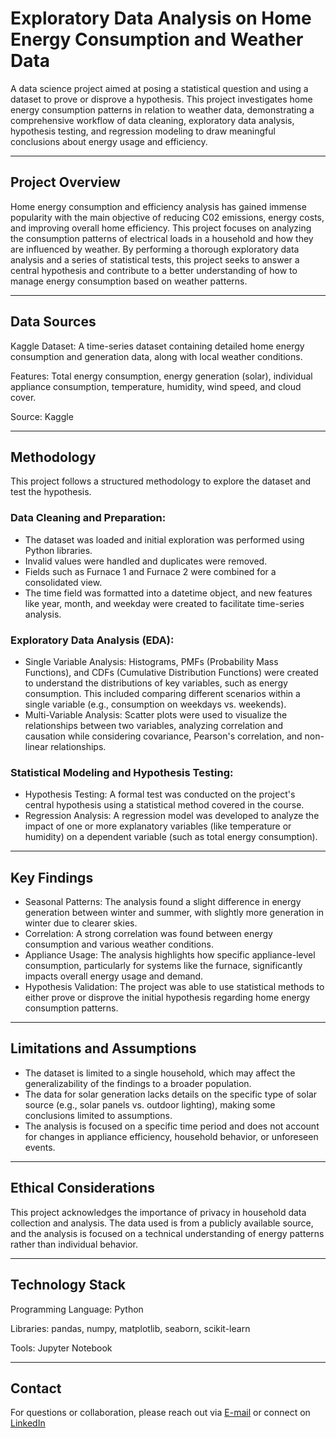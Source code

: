 # Exploratory Data Analysis on Home Energy Consumption and Weather Data

A data science project aimed at posing a statistical question and using a dataset to prove or disprove a hypothesis. This project investigates home energy consumption patterns in relation to weather data, demonstrating a comprehensive workflow of data cleaning, exploratory data analysis, hypothesis testing, and regression modeling to draw meaningful conclusions about energy usage and efficiency.

---

## Project Overview
Home energy consumption and efficiency analysis has gained immense popularity with the main objective of reducing C02 emissions, energy costs, and improving overall home efficiency. This project focuses on analyzing the consumption patterns of electrical loads in a household and how they are influenced by weather. By performing a thorough exploratory data analysis and a series of statistical tests, this project seeks to answer a central hypothesis and contribute to a better understanding of how to manage energy consumption based on weather patterns.

---

## Data Sources
Kaggle Dataset: A time-series dataset containing detailed home energy consumption and generation data, along with local weather conditions.

Features: Total energy consumption, energy generation (solar), individual appliance consumption, temperature, humidity, wind speed, and cloud cover.

Source: Kaggle

---

## Methodology
This project follows a structured methodology to explore the dataset and test the hypothesis.

### Data Cleaning and Preparation:
- The dataset was loaded and initial exploration was performed using Python libraries.
- Invalid values were handled and duplicates were removed.
- Fields such as Furnace 1 and Furnace 2 were combined for a consolidated view.
- The time field was formatted into a datetime object, and new features like year, month, and weekday were created to facilitate time-series analysis.

### Exploratory Data Analysis (EDA):
- Single Variable Analysis: Histograms, PMFs (Probability Mass Functions), and CDFs (Cumulative Distribution Functions) were created to understand the distributions of key variables, such as energy consumption. This included comparing different scenarios within a single variable (e.g., consumption on weekdays vs. weekends).
- Multi-Variable Analysis: Scatter plots were used to visualize the relationships between two variables, analyzing correlation and causation while considering covariance, Pearson's correlation, and non-linear relationships.

### Statistical Modeling and Hypothesis Testing:
- Hypothesis Testing: A formal test was conducted on the project's central hypothesis using a statistical method covered in the course.
- Regression Analysis: A regression model was developed to analyze the impact of one or more explanatory variables (like temperature or humidity) on a dependent variable (such as total energy consumption).
  
---

## Key Findings
- Seasonal Patterns: The analysis found a slight difference in energy generation between winter and summer, with slightly more generation in winter due to clearer skies.
- Correlation: A strong correlation was found between energy consumption and various weather conditions.
- Appliance Usage: The analysis highlights how specific appliance-level consumption, particularly for systems like the furnace, significantly impacts overall energy usage and demand.
- Hypothesis Validation: The project was able to use statistical methods to either prove or disprove the initial hypothesis regarding home energy consumption patterns.

---

## Limitations and Assumptions
- The dataset is limited to a single household, which may affect the generalizability of the findings to a broader population.
- The data for solar generation lacks details on the specific type of solar source (e.g., solar panels vs. outdoor lighting), making some conclusions limited to assumptions.
- The analysis is focused on a specific time period and does not account for changes in appliance efficiency, household behavior, or unforeseen events.

---

## Ethical Considerations
This project acknowledges the importance of privacy in household data collection and analysis. The data used is from a publicly available source, and the analysis is focused on a technical understanding of energy patterns rather than individual behavior.

---

## Technology Stack
Programming Language: Python

Libraries: pandas, numpy, matplotlib, seaborn, scikit-learn

Tools: Jupyter Notebook

---

## Contact
For questions or collaboration, please reach out via [E-mail](mailto:sayalinage@gmail.com) or connect on [LinkedIn](https://www.linkedin.com/in/sayali-nage-34303b136/)
